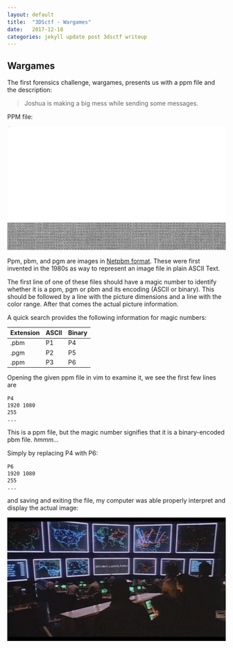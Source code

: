 ```yaml
---
layout: default
title:  "3DSctf - Wargames" 
date:   2017-12-18
categories: jekyll update post 3dsctf writeup
---
```


## Wargames

The first forensics challenge, wargames, presents us with a ppm file and the description:
> Joshua is making a big mess while sending some messages.

PPM file:

<img src="/img/3dsctf/wargames_1.jpg">

Ppm, pbm, and pgm are images in [Netpbm format](https://en.wikipedia.org/wiki/Netpbm_format). These were first invented in the 1980s as way to represent an image file in plain ASCII Text. 

The first line of one of these files should have a magic number to identify whether it is a ppm, pgm or pbm and its encoding (ASCII or binary). This should be followed by a line with the picture dimensions and a line with the color range. After that comes the actual picture information.  

A quick search provides the following information for magic numbers:

|Extension | ASCII | Binary |
|----------|-------|--------|
| .pbm     | P1    | P4     |
| .pgm	   | P2    | P5     |
| .ppm     | P3    | P6     |

Opening the given ppm file in vim to examine it, we see the first few lines are 
```
P4
1920 1080
255
...
```

This is a ppm file, but the magic number signifies that it is a binary-encoded pbm file. *hmmm...*  

Simply by replacing P4 with P6:
```
P6
1920 1080
255
...
```
and saving and exiting the file, my computer was able properly interpret and display the actual image:

<img src="/img/3dsctf/wargames_2.png">
